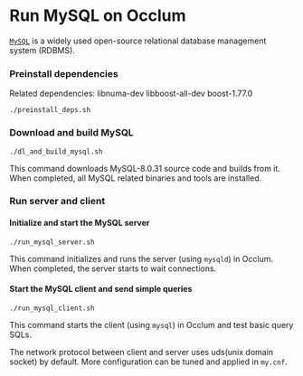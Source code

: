 # Run MySQL on Occlum

[`MySQL`](https://www.mysql.com/) is a widely used open-source relational database management system (RDBMS).

### Preinstall dependencies
Related dependencies: libnuma-dev libboost-all-dev boost-1.77.0
```
./preinstall_deps.sh
```

### Download and build MySQL
```
./dl_and_build_mysql.sh
```
This command downloads MySQL-8.0.31 source code and builds from it.
When completed, all MySQL related binaries and tools are installed.

### Run server and client

#### Initialize and start the MySQL server
```
./run_mysql_server.sh
```
This command initializes and runs the server (using `mysqld`) in Occlum.
When completed, the server starts to wait connections.

#### Start the MySQL client and send simple queries
```
./run_mysql_client.sh
```
This command starts the client (using `mysql`) in Occlum and test basic query SQLs.

The network protocol between client and server uses uds(unix domain socket) by default.
More configuration can be tuned and applied in `my.cnf`.
